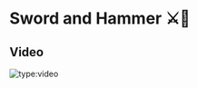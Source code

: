 # Sword and Hammer ⚔️🔨

## Video

![type:video](https://www.youtube.com/embed/IXZ6kr4VHQw?start=14&end=27)
